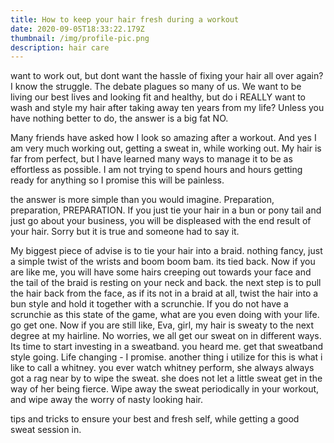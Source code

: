 ```yaml
---
title: How to keep your hair fresh during a workout
date: 2020-09-05T18:33:22.179Z
thumbnail: /img/profile-pic.png
description: hair care
---
```

want to work out, but dont want the hassle of fixing your hair all over again?  I know the struggle. The debate plagues so many of us. We want to be living our best lives and looking fit and healthy, but do i REALLY want to wash and style my hair after taking away ten years from my life? Unless you have nothing better to do, the answer is a big fat NO.  

Many friends have asked how I look so amazing after a workout. And yes I am very much working out, getting a sweat in, while working out. My hair is far from perfect, but I have learned many ways to manage it to be as effortless as possible. I am not trying to spend hours and hours getting ready for anything so I promise this will be painless. 



the answer is more simple than you would imagine. Preparation, preparation, PREPARATION. If you just tie your hair in a bun or pony tail and just go about your business, you will be displeased with the end result of your hair. Sorry but it is true and someone had to say it.  

My biggest piece of advise is to tie your hair into a braid. nothing fancy, just a simple twist of the wrists and boom boom bam. its tied back. Now if you are like me, you will have some hairs creeping out towards your face and the tail of the braid is resting on your neck and back. the next step is to pull the hair back from the face, as if its not in a braid at all, twist the hair into a bun style and hold it together with a scrunchie. If you do not have a scrunchie as this state of the game, what are you even doing with your life. go get one. Now if you are still like, Eva, girl, my hair is sweaty to the next degree at my hairline. No worries, we all get our sweat on in different ways. Its time to start investing in a sweatband. you heard me. get that sweatband style going. Life changing - I promise. another thing i utilize for this is what i like to call a whitney. you ever watch whitney perform, she always always got a rag near by to wipe the sweat. she does not let a little sweat get in the way of her being fierce. Wipe away the sweat periodically in your workout, and wipe away the worry of nasty looking hair. 





tips and tricks to ensure your best and fresh self, while getting a good sweat session in.